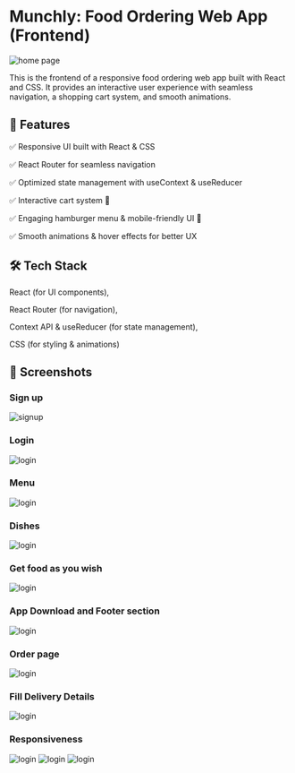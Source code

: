 # Munchly:  Food Ordering Web App (Frontend)

![home page](image/home.png)


This is the frontend of a responsive food ordering web app built with React and CSS. It provides an interactive user experience with seamless navigation, a shopping cart system, and smooth animations.

<h2>🚀 Features</h2>
✅ Responsive UI built with React & CSS

✅ React Router for seamless navigation

✅ Optimized state management with useContext & useReducer

✅ Interactive cart system 🛒

✅ Engaging hamburger menu & mobile-friendly UI 📱

✅ Smooth animations & hover effects for better UX

<h2>🛠️ Tech Stack</h2> 
React (for UI components), 

React Router (for navigation), 

Context API & useReducer (for state management), 

CSS (for styling & animations)

<h2>📸 Screenshots</h2>

<h3>Sign up</h3>

![signup](image/sign.png)

<h3>Login</h3>

![login](image/login.png)

<h3>Menu</h3>

![login](image/menu.png)

<h3>Dishes</h3>

![login](image/dishes.png)

<h3>Get food as you wish</h3>

![login](image/menuChoose.png)

<h3>App Download and Footer section</h3>

![login](image/footer.png)

<h3>Order page</h3>

![login](image/orderpage.png)

<h3>Fill Delivery Details</h3>

![login](image/deliverypage.png)

<h3>Responsiveness</h3>

![login](image/mobilehome.png)
![login](image/mobilemenu.png)
![login](image/mobilefooter.png)

